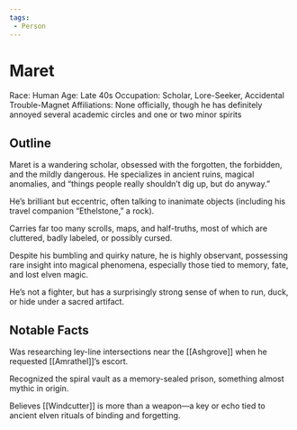 ```yaml
---
tags:
 - Person
---
```


# Maret

Race: Human
Age: Late 40s
Occupation: Scholar, Lore-Seeker, Accidental Trouble-Magnet
Affiliations: None officially, though he has definitely annoyed several academic circles and one or two minor spirits

## Outline
Maret is a wandering scholar, obsessed with the forgotten, the forbidden, and the mildly dangerous. He specializes in ancient ruins, magical anomalies, and “things people really shouldn’t dig up, but do anyway.”

He’s brilliant but eccentric, often talking to inanimate objects (including his travel companion “Ethelstone,” a rock).

Carries far too many scrolls, maps, and half-truths, most of which are cluttered, badly labeled, or possibly cursed.

Despite his bumbling and quirky nature, he is highly observant, possessing rare insight into magical phenomena, especially those tied to memory, fate, and lost elven magic.

He’s not a fighter, but has a surprisingly strong sense of when to run, duck, or hide under a sacred artifact.

## Notable Facts
Was researching ley-line intersections near the [[Ashgrove]] when he requested [[Amrathel]]’s escort.

Recognized the spiral vault as a memory-sealed prison, something almost mythic in origin.

Believes [[Windcutter]] is more than a weapon—a key or echo tied to ancient elven rituals of binding and forgetting.